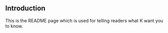 ## Introduction

This is the README page which is used for telling readers what K want you to know.
